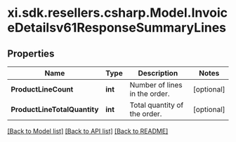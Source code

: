 # xi.sdk.resellers.csharp.Model.InvoiceDetailsv61ResponseSummaryLines

## Properties

Name | Type | Description | Notes
------------ | ------------- | ------------- | -------------
**ProductLineCount** | **int** | Number of lines in the order. | [optional] 
**ProductLineTotalQuantity** | **int** | Total quantity of the order. | [optional] 

[[Back to Model list]](../README.md#documentation-for-models) [[Back to API list]](../README.md#documentation-for-api-endpoints) [[Back to README]](../README.md)

